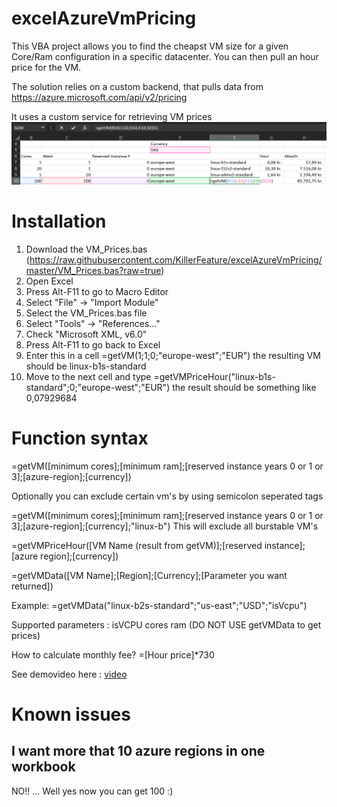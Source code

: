 

# excelAzureVmPricing
This VBA project allows you to find the cheapst VM size for a given Core/Ram configuration in a specific datacenter.
You can then pull an hour price for the VM. 

The solution relies on a custom backend, that pulls data from https://azure.microsoft.com/api/v2/pricing

It uses a custom service for retrieving VM prices
![Demoimage](https://raw.githubusercontent.com/KillerFeature/excelAzureVmPricing/master/Capture3.PNG)


# Installation
1. Download the VM_Prices.bas (https://raw.githubusercontent.com/KillerFeature/excelAzureVmPricing/master/VM_Prices.bas?raw=true)
2. Open Excel
3. Press Alt-F11 to go to Macro Editor
4. Select "File" -> "Import Module"
5. Select the VM_Prices.bas file
6. Select "Tools" -> "References..."
7. Check "Microsoft XML, v6.0"
8. Press Alt-F11 to go back to Excel
9. Enter this in a cell =getVM(1;1;0;"europe-west";"EUR") the resulting VM should be linux-b1s-standard
10. Move to the next cell and type =getVMPriceHour("linux-b1s-standard";0;"europe-west";"EUR") the result should be something like 0,07929684

# Function syntax

=getVM([minimum cores];[minimum ram];[reserved instance years 0 or 1 or 3];[azure-region];[currency])

Optionally you can exclude certain vm's by using semicolon seperated tags

=getVM([minimum cores];[minimum ram];[reserved instance years 0 or 1 or 3];[azure-region];[currency];"linux-b")
This will exclude all burstable VM's

=getVMPriceHour([VM Name (result from getVM)];[reserved instance];[azure region];[currency])

=getVMData([VM Name];[Region];[Currency];[Parameter you want returned])

Example:
=getVMData("linux-b2s-standard";"us-east";"USD";"isVcpu")

Supported parameters : isVCPU cores ram (DO NOT USE getVMData to get prices)

How to calculate monthly fee?
=[Hour price]*730


See demovideo here : [video](https://github.com/KillerFeature/excelAzureVmPricing/blob/master/comp.mp4?raw=true)


# Known issues

## I want more that 10 azure regions in one workbook
NO!! ... Well yes now you can get 100 :)
